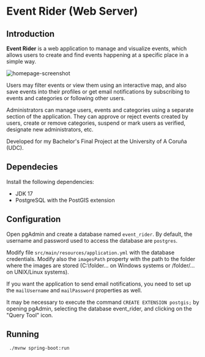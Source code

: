 # Event Rider (Web Server)

## Introduction
**Event Rider** is a web application to manage and visualize events, which allows
users to create and find events happening at a specific place in a simple way.

![homepage-screenshot](https://github.com/cristiancfm/tfg-rest/assets/72354794/9718c617-40c9-43a5-8724-239cad2332a3)

Users may filter events or view them using an interactive map, and also save events
into their profiles or get email notifications by subscribing to events and categories or
following other users.

Administrators can manage users, events and categories using a separate section of the
application. They can approve or reject events created by users, create or remove
categories, suspend or mark users as verified, designate new administrators, etc.

Developed for my Bachelor's Final Project at the University of A Coruña (UDC).

## Dependecies
Install the following dependencies:
- JDK 17
- PostgreSQL with the PostGIS extension

## Configuration
Open pgAdmin and create a database named `event_rider`. By default, the username and password
used to access the database are `postgres`.

Modify file `src/main/resources/application.yml` with the database credentials. Modify also
the `imagesPath` property with the path to the folder where the images are stored 
(C:\folder\... on Windows systems or /folder/... on UNIX/Linux systems). 

If you want the application to send email notifications, you need to set up the `mailUsername`
and `mailPassword` properties as well.

It may be necessary to execute the command `CREATE EXTENSION postgis;` by opening pgAdmin, 
selecting the database event_rider, and clicking on the "Query Tool" icon.

## Running

```
 ./mvnw spring-boot:run
```
